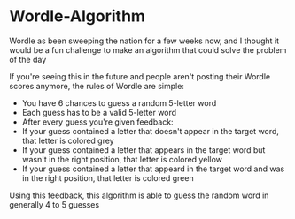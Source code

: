 # Wordle-Algorithm

Wordle as been sweeping the nation for a few weeks now, and I thought it would be a fun challenge to make an algorithm that could solve the problem of the day

If you're seeing this in the future and people aren't posting their Wordle scores anymore, the rules of Wordle are simple:
- You have 6 chances to guess a random 5-letter word
- Each guess has to be a valid 5-letter word
- After every guess you're given feedback:
- If your guess contained a letter that doesn't appear in the target word, that letter is colored grey
- If your guess contained a letter that appears in the target word but wasn't in the right position, that letter is colored yellow
- If your guess contained a letter that appeard in the target word and was in the right position, that letter is colored green

Using this feedback, this algorithm is able to guess the random word in generally 4 to 5 guesses
